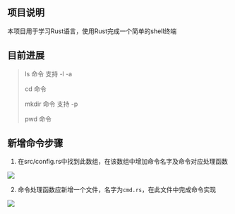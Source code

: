 ## 项目说明

本项目用于学习Rust语言，使用Rust完成一个简单的shell终端



## 目前进展

> ls 命令 支持 -l -a
>
> cd 命令
>
> mkdir 命令 支持 -p
>
> pwd 命令



## 新增命令步骤

1. 在src/config.rs中找到此数组，在该数组中增加命令名字及命令对应处理函数

![](https://yring-me.oss-cn-beijing.aliyuncs.com/test/%E6%88%AA%E5%B1%8F2024-02-16%2016.32.33.png)

2. 命令处理函数应新增一个文件，名字为`cmd.rs`，在此文件中完成命令实现

![](https://yring-me.oss-cn-beijing.aliyuncs.com/test/%E6%88%AA%E5%B1%8F2024-02-16%2016.35.03.png)